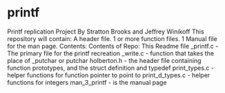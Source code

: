 # printf
Printf replication Project
By Stratton Brooks and Jeffrey Winikoff
This repository will contain:
A header file.
1 or more function files.
1 Manual file for the man page.
Contents:
Contents of Repo:
This Readme file
_printf.c       - The primary file for the printf recreation
_write.c        - function that takes the place of _putchar or putchar
holberton.h     - the header file containing function prototypes, and
	          the struct definition and typedef
print_types.c   - helper functions for function pointer to point to
print_d_types.c - helper functions for integers
man_3_printf	- is the manual page

